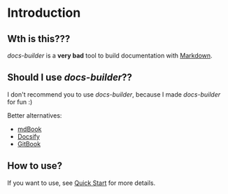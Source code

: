 # Introduction

## Wth is this???

_docs-builder_ is a **very bad** tool to build documentation with [Markdown].

[markdown]: https://en.wikipedia.org/wiki/Markdown

## Should I use _docs-builder_??

I don't recommend you to use _docs-builder_, because I made _docs-builder_ for fun :)

Better alternatives:

-   [mdBook]
-   [Docsify]
-   [GitBook]

[mdbook]: https://rust-lang.github.io/mdBook/
[docsify]: https://docsify.js.org/
[gitbook]: https://www.gitbook.com/

## How to use?

If you want to use, see [Quick Start](./guide/quick-start.md) for more details.
